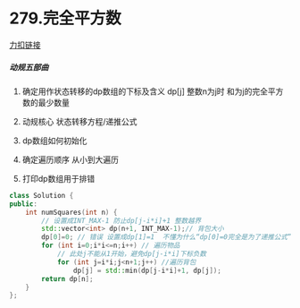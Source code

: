 # 279.完全平方数

[力扣链接](https://leetcode.cn/problems/perfect-squares/description/)

##### 动规五部曲
1. 确定用作状态转移的dp数组的下标及含义
dp[j] 整数n为j时 和为j的完全平方数的最少数量

2. 动规核心 状态转移方程/递推公式
3. dp数组如何初始化
4. 确定遍历顺序 从小到大遍历
5. 打印dp数组用于排错

```cpp
class Solution {
public:
    int numSquares(int n) {
        // 设置成INT_MAX-1 防止dp[j-i*i]+1 整数越界
        std::vector<int> dp(n+1, INT_MAX-1);// 背包大小
        dp[0]=0; // 错误 设置成dp[1]=1  不懂为什么“dp[0]=0完全是为了递推公式”
        for (int i=0;i*i<=n;i++) // 遍历物品
            // 此处j不能从1开始，避免dp[j-i*i]下标负数
            for (int j=i*i;j<n+1;j++) //遍历背包
                dp[j] = std::min(dp[j-i*i]+1, dp[j]);
        return dp[n];
    }
};
```